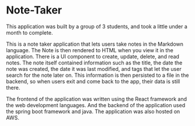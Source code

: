 # Note-Taker

This application was built by a group of 3 students, and took a little under a month to complete. 

This is a note taker application that lets users take notes in the Markdown language. The Note is then rendered to HTML when you view it in the application. There is a UI component to create, update, delete, and read notes. The note itself contained information such as the title, the date the note was created, the date it was last modified, and tags that let the user search for the note later on. This information is then persisted to a file in the backend, so when users exit and come back to the app, their data is still there. 


The frontend of the application was written using the React framework and the web development languages. And the backend of the application used the spring boot framework and java. The application was also hosted on AWS. 


